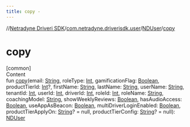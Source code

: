 ```yaml
---
title: copy -
---
```

//[Netradyne Driveri SDK](../../index.md)/[com.netradyne.driverisdk.user](../index.md)/[NDUser](index.md)/[copy](copy.md)



# copy  
[common]  
Content  
fun [copy](copy.md)(email: [String](https://kotlinlang.org/api/latest/jvm/stdlib/kotlin/-string/index.html), roleType: [Int](https://kotlinlang.org/api/latest/jvm/stdlib/kotlin/-int/index.html), gamificationFlag: [Boolean](https://kotlinlang.org/api/latest/jvm/stdlib/kotlin/-boolean/index.html), productTierId: [Int](https://kotlinlang.org/api/latest/jvm/stdlib/kotlin/-int/index.html)?, firstName: [String](https://kotlinlang.org/api/latest/jvm/stdlib/kotlin/-string/index.html), lastName: [String](https://kotlinlang.org/api/latest/jvm/stdlib/kotlin/-string/index.html), userName: [String](https://kotlinlang.org/api/latest/jvm/stdlib/kotlin/-string/index.html), tenantId: [Int](https://kotlinlang.org/api/latest/jvm/stdlib/kotlin/-int/index.html), userId: [Int](https://kotlinlang.org/api/latest/jvm/stdlib/kotlin/-int/index.html), driverId: [Int](https://kotlinlang.org/api/latest/jvm/stdlib/kotlin/-int/index.html), roleId: [Int](https://kotlinlang.org/api/latest/jvm/stdlib/kotlin/-int/index.html), roleName: [String](https://kotlinlang.org/api/latest/jvm/stdlib/kotlin/-string/index.html), coachingModel: [String](https://kotlinlang.org/api/latest/jvm/stdlib/kotlin/-string/index.html), showWeeklyReviews: [Boolean](https://kotlinlang.org/api/latest/jvm/stdlib/kotlin/-boolean/index.html), hasAudioAccess: [Boolean](https://kotlinlang.org/api/latest/jvm/stdlib/kotlin/-boolean/index.html), useAppAsBeacon: [Boolean](https://kotlinlang.org/api/latest/jvm/stdlib/kotlin/-boolean/index.html), multiDriverLoginEnabled: [Boolean](https://kotlinlang.org/api/latest/jvm/stdlib/kotlin/-boolean/index.html), productTierApplyOn: [String](https://kotlinlang.org/api/latest/jvm/stdlib/kotlin/-string/index.html)? = null, productTierConfig: [String](https://kotlinlang.org/api/latest/jvm/stdlib/kotlin/-string/index.html)? = null): [NDUser](index.md)  



